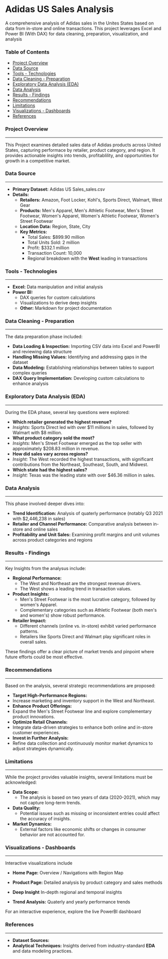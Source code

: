 # Adidas US Sales Analysis

A comprehensive analysis of Adidas sales in the Unites States based on data from in-store and online transactions. This project leverages Excel and Power BI (With DAX) for data cleaning, preparation, visualization, and analysis

### Table of Contents

 - [Project Overview](#project-overview)
 - [Data Source](#data-source)
 - [Tools - Technologies](#tools---technologies)
 - [Data Cleaning - Preparation](#data-cleaning---preparation)
 - [Exploratory Data Analysis (EDA)](#exploratory-data-analysis-(eda))
 - [Data Analysis](#data-analysis)
 - [Results - Findings](#results---findings)
 - [Recommendations](#recommendations)
 - [Limitations](#limitations)
 - [Visualizations - Dashboards](#visualizations---dashboards)
 - [References](#references)
 

### Project Overview
---

This Project examines detailed sales data of Adidas products across United States, capturing performace by retailer, product category, and region. It provides actionable insights into trends, profitablility, and opportunities for growth in a competitive market.

### Data Source
---

- **Primary Dataset:** Adidas US Sales_sales.csv
- **Details:**
   - **Retailers:** Amazon, Foot Locker, Kohl's, Sports Direct, Walmart, West Gear
   - **Products:** Men's Apparel, Men's Athletic Footwear, Men's Street Footwear, Women's Apparel, Women's Athletic Footwear, Women's Street Footwear
   - **Location Data:** Region, State, City
   - **Key Metrics:**
      - Total Sales: $899.90 million
      - Total Units Sold: 2 million
      - Profit: $332.1 million
      - Transaction Count: 10,000
      - Regional breakdown with the **West** leading in transactions

### Tools - Technologies
---

- **Excel:** Data manipulation and initial analysis
- **Power BI:**
    - DAX queries for custom calculations
    - Visualizations to derive deep insights
  - **Other:** Markdown for project documentation
 
### Data Cleaning - Preparation
---

The data preparation phase included:
- **Data Loading & Inspection:** Importing CSV data into Excel and PowerBI and reviewing data structure
- **Handling Missing Values:** Identifying and addressing gaps in the dataset
-  **Data Modeling:** Establishing relationships between tables to support complex queries
-  **DAX Query Implementation:** Developing custom calculations to enhance analysis

### Exploratory Data Analysis (EDA)
---

During the EDA phase, several key questions were explored:
- **Which retailer generated the highest revenue?**
-  *Insights:* Sports Direct led with over $11 millions in sales, followed by Walmart with $8 million.
-  **What product category sold the most?**
-  *Insights:* Men's Street Footwear emerged as the top seller with approximately $208.83 million in revenue.
-  **How did sales vary across regions?**
-  *Insight:* The West recorded the highest transactions, with significant contributions from the Northeast, Southeast, South, and Midwest.
-  **Which state had the highest sales?**
-  *Insight:* Texas was the leading state with over $46.36 million in sales.

### Data Analysis
---

This phase involved deeper dives into:
- **Trend Identification:** Analysis of quaterly performance (notably Q3 2021 with $2,446,238 in sales)
- **Retailer and Channel Performance:** Comparative analysis between in-store and online sales
- **Profitability and Unit Sales:** Examining profit margins and unit volumes across product categories and regions

### Results - Findings
---

Key Insights from the analysus include:
- **Regional Performance:**
   - The West and Northeast are the strongest revenue drivers.
   - The West shows a leading trend in transaction values.
- **Product Insights:**
   - Men's Street Footwear is the most lucrative category, followed by women's Apparel.
   - Complementary categories such as Athletic Footwear (both men's and women's) show robust performance.
- **Retailer Impact:**
   - Different channels (online vs. in-store) exhibit varied performance patterns.
   - Retailers like Sports Direct and Walmart play significant roles in overall sales.
 
These findings offer a clear picture of market trends and pinpoint where future efforts could be most effective.

### Recommendations
---

Based on the analysis, several strategic recommendations are proposed:

- **Target High-Performance Regions:**
 - Increase marketing and inventory support in the West and Northeast.
- **Enhance Product Offerings:**
 - Expand the Men's Street Footwear line and explore complementary product innovations.
- **Optimize Retail Channels:**
 - Integrate data-driven strategies to enhance both online and in-store customer experiences.
- **Invest in Further Analysis:**
 - Refine data collection and continuously monitor market dynamics to adjust strategies dynamically.


### Limitations
---

While the project provides valuable insights, several limitations must be acknowledged:
- **Data Scope:**
   - The analysis is based on two years of data (2020-2021), which may not capture long-term trends.
- **Data Quality:**
   - Potential issues such as missing or inconsistent entries could affect the accuracy of insights.
- **Market Dynamics:**
   - External factors like economic shifts or changes in consumer behavior are not accounted for.

### Visualizations - Dashboards
---

Interactive visualizations include 
- **Home Page:** Overview / Navigations with Region Map




- **Product Page:** Detailed analysis by product category and sales methods




- **Deep Insight** In-depth regional and temporal insights




- **Trend Analysis:** Quaterly and yearly performance trends




For an interactive experience, explore the live PowerBI dashboard 

### References
---

- **Dataset Sources:**
- **Analytical Techniques:** Insights derived from industry-standard **EDA** and data modeling practices.



